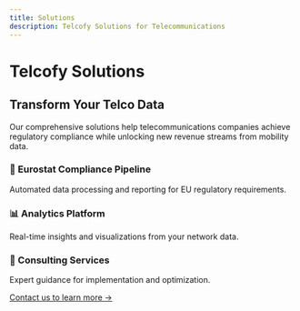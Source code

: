 ```yaml
---
title: Solutions
description: Telcofy Solutions for Telecommunications
---
```


# Telcofy Solutions

## Transform Your Telco Data

Our comprehensive solutions help telecommunications companies achieve regulatory compliance while unlocking new revenue streams from mobility data.

### 🚀 Eurostat Compliance Pipeline
Automated data processing and reporting for EU regulatory requirements.

### 📊 Analytics Platform
Real-time insights and visualizations from your network data.

### 🤝 Consulting Services
Expert guidance for implementation and optimization.

[Contact us to learn more →](mailto:info@telcofy.com)
